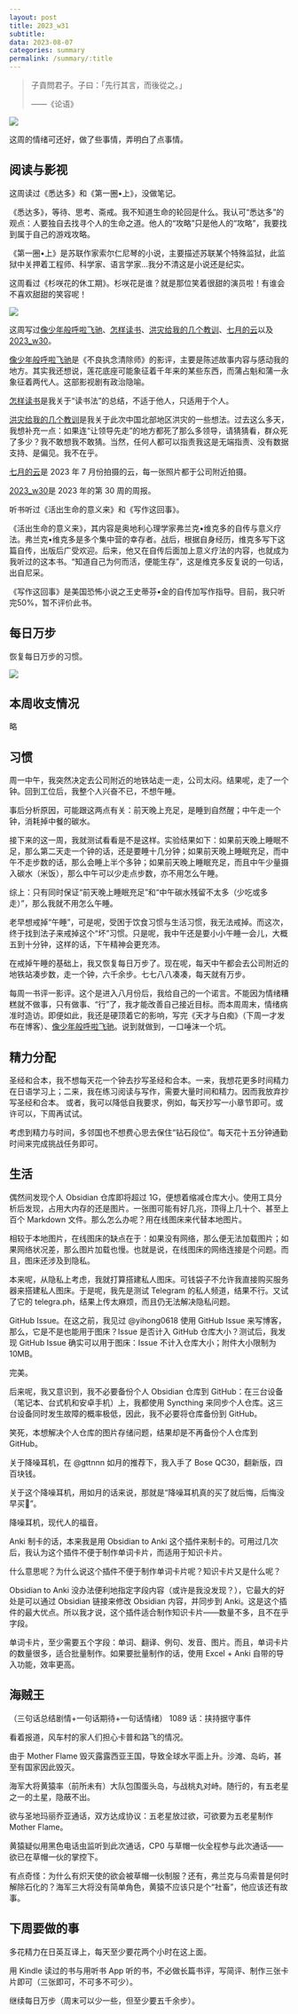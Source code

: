 ```yaml
---
layout: post
title: 2023_w31
subtitle: 
data: 2023-08-07
categories: summary
permalink: /summary/:title
---
```


> 子貢問君子。子曰：「先行其言，而後從之。」
> 
> ——《论语》

![](https://user-images.githubusercontent.com/115197878/259594417-1ec606d2-040f-46e8-a760-1666e3f05899.jpeg)

这周的情绪可还好，做了些事情，弄明白了点事情。

## 阅读与影视
这周读过《悉达多》和《第一圈•上》，没做笔记。

《悉达多》，等待、思考、斋戒。我不知道生命的轮回是什么。我认可“悉达多”的观点：人要独自去找寻个人的生命之道。他人的“攻略”只是他人的“攻略”，我要找到属于自己的游戏攻略。

《第一圈•上》是苏联作家索尔仁尼琴的小说，主要描述苏联某个特殊监狱，此监狱中关押着工程师、科学家、语言学家…我分不清这是小说还是纪实。

这周看过《杉咲花的休工期》。杉咲花是谁？就是那位笑着很甜的演员啦！有谁会不喜欢甜甜的笑容呢！

![](https://user-images.githubusercontent.com/115197878/259594659-aec4fd94-eabd-4514-9cfe-0760606d2974.png)

这周写过[像少年般呼啦飞驰](https://ciceroxiao.github.io/notes/%E5%83%8F%E5%B0%91%E5%B9%B4%E8%88%AC%E5%91%BC%E5%95%A6%E9%A3%9E%E9%A9%B0)、[怎样读书](https://ciceroxiao.github.io/notes/%E6%80%8E%E6%A0%B7%E8%AF%BB%E4%B9%A6)、[洪灾给我的几个教训](https://ciceroxiao.github.io/notes/%E6%B4%AA%E7%81%BE%E7%BB%99%E6%88%91%E7%9A%84%E5%87%A0%E4%B8%AA%E6%95%99%E8%AE%AD)、[七月的云](https://ciceroxiao.github.io/notes/%E4%B8%83%E6%9C%88%E7%9A%84%E4%BA%91)以及 [2023\_w30](https://ciceroxiao.github.io/summary/2023_w30)。

[像少年般呼啦飞驰](https://ciceroxiao.github.io/notes/%E5%83%8F%E5%B0%91%E5%B9%B4%E8%88%AC%E5%91%BC%E5%95%A6%E9%A3%9E%E9%A9%B0)是《不良执念清除师》的影评，主要是陈述故事内容与感动我的地方。其实我还想说，莲花底座可能象征着千年来的某些东西，而蒲占魁和蒲一永象征着两代人。这部影视剧有政治隐喻。

[怎样读书](https://ciceroxiao.github.io/notes/%E6%80%8E%E6%A0%B7%E8%AF%BB%E4%B9%A6)是我关于“读书法”的总结，不适于他人，只适用于个人。

[洪灾给我的几个教训](https://ciceroxiao.github.io/notes/%E6%B4%AA%E7%81%BE%E7%BB%99%E6%88%91%E7%9A%84%E5%87%A0%E4%B8%AA%E6%95%99%E8%AE%AD)是我关于此次中国北部地区洪灾的一些想法。过去这么多天，我想补充一点：如果连“让领导先走”的地方都死了那么多领导，请猜猜看，群众死了多少？我不敢想我不敢猜。当然，任何人都可以指责我这是无端指责、没有数据支持、是偏见。我不在乎。

[七月的云](https://ciceroxiao.github.io/notes/%E4%B8%83%E6%9C%88%E7%9A%84%E4%BA%91)是 2023 年 7 月份拍摄的云，每一张照片都于公司附近拍摄。

[2023\_w30](https://ciceroxiao.github.io/summary/2023_w30)是 2023 年的第 30 周的周报。

听书听过《活出生命的意义来》和《写作这回事》。

《活出生命的意义来》，其内容是奥地利心理学家弗兰克•维克多的自传与意义疗法。弗兰克•维克多是多个集中营的幸存者。战后，根据自身经历，维克多写下这篇自传，出版后广受欢迎。后来，他又在自传后面加上意义疗法的内容，也就成为我听过的这本书。“知道自己为何而活，便能生存”，这是维克多反复说的一句话，出自尼采。

《写作这回事》是美国恐怖小说之王史蒂芬•金的自传加写作指导。目前，我只听完50%，暂不评价此书。

## 每日万步
恢复每日万步的习惯。

![](https://user-images.githubusercontent.com/115197878/259594536-0dbaa5a5-87fe-408f-be24-6b5a9a3f3ede.jpg)

## 本周收支情况
略

## 习惯
周一中午，我突然决定去公司附近的地铁站走一走，公司太闷。结果呢，走了一个钟。回到工位后，我整个人兴奋不已，不想午睡。

事后分析原因，可能跟这两点有关：前天晚上充足，是睡到自然醒；中午走一个钟，消耗掉中餐的碳水。

接下来的这一周，我就测试看看是不是这样。实验结果如下：如果前天晚上睡眠不足，那么第二天走一个钟的话，还是要睡十几分钟；如果前天晚上睡眠充足，而中午不走步数的话，那么会睡上半个多钟；如果前天晚上睡眠充足，而且中午少量摄入碳水（米饭），那么中午可以少走点步数，亦不用怎么午睡。

综上：只有同时保证“前天晚上睡眠充足”和“中午碳水残留不太多（少吃或多走）”，那么我就不用怎么午睡。

老早想戒掉“午睡”，可是呢，受困于饮食习惯与生活习惯，我无法戒掉。而这次，终于找到法子来戒掉这个“坏”习惯。只是呢，我中午还是要小小午睡一会儿，大概五到十分钟，这样的话，下午精神会更充沛。

在戒掉午睡的基础上，我又恢复每日万步了。现在呢，每天中午都会去公司附近的地铁站凑步数，走一个钟，六千余步。七七八八凑凑，每天就有万步。

每周一书评一影评。这个是进入八月份后，我给自己的一个诺言。不能因为情绪糟糕就不做事，只有做事、“行”了，我才能改善自己接近目标。而本周周末，情绪病准时造访。即便如此，我还是硬顶着它的影响，写完《天才与白痴》（下周一才发布在博客）、[像少年般呼啦飞驰](https://ciceroxiao.github.io/notes/%E5%83%8F%E5%B0%91%E5%B9%B4%E8%88%AC%E5%91%BC%E5%95%A6%E9%A3%9E%E9%A9%B0)。说到就做到，一口唾沫一个坑。

## 精力分配
圣经和合本，我不想每天花一个钟去抄写圣经和合本。一来，我想花更多时间精力在日语学习上；二来，我在练习阅读与写作，需要大量时间和精力。因而我放弃抄写圣经和合本。
或者，我可以降低自我要求，例如，每天抄写一小章节即可。或许可以，下周再试试。

考虑到精力与时间，多邻国也不想费心思去保住“钻石段位”。每天花十五分钟通勤时间来完成挑战任务即可。

## 生活
偶然间发现个人 Obsidian 仓库即将超过 1G，便想着缩减仓库大小。使用工具分析后发现，占用大内存的还是图片。一张图可能有好几兆，顶得上几十个、甚至上百个 Markdown 文件。那么怎么办呢？用在线图床来代替本地图片。

相较于本地图片，在线图床的缺点在于：如果没有网络，那么便无法加载图片；如果网络状况差，那么图片加载也慢。也就是说，在线图床的网络连接是个问题。而且，图床还涉及到隐私。

本来呢，从隐私上考虑，我就打算搭建私人图床。可钱袋子不允许我直接购买服务器来搭建私人图床。于是呢，我先是测试 Telegram 的私人频道，结果不行。又试了它的 telegra.ph，结果上传太麻烦，而且仍无法解决隐私问题。

GitHub Issue。在这之前，我见过 @yihong0618 使用 GitHub Issue 来写博客，那么，它是不是也能用于图床？Issue 是否计入 GitHub 仓库大小？测试后，我发现 GitHub Issue 确实可以用于图床：Issue 不计入仓库大小；附件大小限制为 10MB。

完美。

后来呢，我又意识到，我不必要备份个人 Obsidian 仓库到 GitHub：在三台设备（笔记本、台式机和安卓手机）上，我都使用 Syncthing 来同步个人仓库。这三台设备同时发生故障的概率极低，因此，我不必要将仓库备份到 GitHub。

笑死，本想解决个人仓库的图片存储问题，结果却是不再备份个人仓库到 GitHub。

关于降噪耳机，在 @gttnnn 如月的推荐下，我入手了 Bose QC30，翻新版，四百块钱。

关于这个降噪耳机，用如月的话来说，那就是“降噪耳机真的买了就后悔，后悔没早买🤣”。

降噪耳机，现代人的福音。

Anki 制卡的话，本来我是用 Obsidian to Anki 这个插件来制卡的。可用过几次后，我认为这个插件不便于制作单词卡片，而适用于知识卡片。

什么意思呢？为什么说这个插件不便于制作单词卡片呢？知识卡片又是什么呢？

Obsidian to Anki 没办法便利地指定字段内容（或许是我没发现？），它最大的好处是可以通过 Obsidian 链接来修改 Obsidian 内容，并同步到 Anki。这是这个插件的最大优点。所以我才说，这个插件适合制作知识卡片——数量不多，且不在乎字段。

单词卡片，至少需要五个字段：单词、翻译、例句、发音、图片。而且，单词卡片的数量很多，适合批量制作。如果要批量制作的话，使用 Excel + Anki 自带的导入功能，效率更高。

## 海贼王
（三句话总结剧情+一句话期待+一句话情绪）
1089 话：挟持据守事件

看着报道，风车村的家人们担心卡普和路飞的情况。

由于 Mother Flame 毁灭露露西亚王国，导致全球水平面上升。沙滩、岛屿，甚至有国家因此毁灭。

海军大将黄猿率（前所未有）大队包围蛋头岛，与战桃丸对峙。随行的，有五老星之一的土星，隐蔽不出。

欲与圣地玛丽乔亚通话，双方达成协议：五老星放过欲，可欲要为五老星制作 Mother Flame。

黄猿疑似用黑色电话虫监听到此次通话，CP0 与草帽一伙全程参与此次通话——欲已在草帽一伙的掌控下。

有点奇怪：为什么有炽天使的欲会被草帽一伙制服？还有，弗兰克与乌索普是何时解除石化的？海军三大将没有简单角色，黄猿不应该只是个“社畜”，他应该还有故事。

## 下周要做的事
多花精力在日英互译上，每天至少要花两个小时在这上面。

用 Kindle 读过的书与用听书 App 听的书，不必做长篇书评，写简评、制作三张卡片即可（三张即可，不可多不可少）。

继续每日万步（周末可以少一些，但至少要五千余步）。


